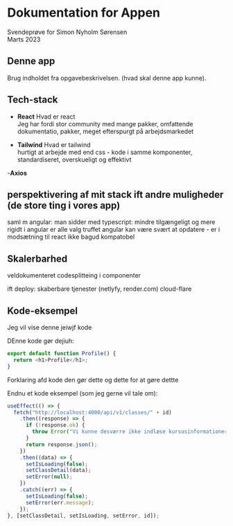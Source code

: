 # Dokumentation for Appen

Svendeprøve for Simon Nyholm Sørensen  
Marts 2023

## Denne app

Brug indholdet fra opgavebeskrivelsen. (hvad skal denne app kunne).

## Tech-stack

- **React** Hvad er react  
  Jeg har fordi stor community med mange pakker, omfattende dokumentatio, pakker, meget efterspurgt på arbejdsmarkedet

- **Tailwind** Hvad er tailwind  
  hurtigt at arbejde med end css - kode i samme komponenter, standardiseret, overskueligt og effektivt

-**Axios**

## perspektivering af mit stack ift andre muligheder (de store ting i vores app)

saml m angular:
man sidder med typescript: mindre tilgængeligt og mere rigidt
i angular er alle valg truffet
angular kan være svært at opdatere - er i modsætning til react ikke bagud kompatobel

## Skalerbarhed

veldokumenteret
codesplitteing i componenter

ift deploy: skaberbare tjenester (netlyfy, render.com)
cloud-flare

## Kode-eksempel

Jeg vil vise denne jeiwjf kode

DEnne kode gør dejiuh:

```javascript
export default function Profile() {
  return <h1>Profile</h1>;
}
```

Forklaring afd kode den gør dette og dette for at gøre dettte

Endnu et kode eksempel (som jeg gerne vil tale om):

```javascript
useEffect(() => {
  fetch("http://localhost:4000/api/v1/classes/" + id)
    .then((response) => {
      if (!response.ok) {
        throw Error("Vi kunne desværre ikke indlæse kursusinformationerne");
      }
      return response.json();
    })
    .then((data) => {
      setIsLoading(false);
      setClassDetail(data);
      setError(null);
    })
    .catch((err) => {
      setIsLoading(false);
      setError(err.message);
    });
}, [setClassDetail, setIsLoading, setError, id]);
```
